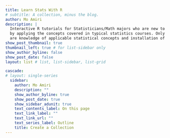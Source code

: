 ```yaml
---
title: Learn Stats With R
# subtitle: A collection, minus the blog.
author: Mo Amiri
description: |
  Interactive R tutorials for Statisticians/Math majors who are new to R or want to learn R 
  by applying the concepts covered in typical statistics courses. Only prerequisites
  are knowledge of applicable statistical concepts and installation of R.
show_post_thumbnail: true
thumbnail_left: true # for list-sidebar only
show_author_byline: false
show_post_date: false
layout: list # list, list-sidebar, list-grid

cascade:
# layout: single-series
  sidebar:
    author: Mo Amiri
    description: ""
    show_author_byline: true
    show_post_date: true
    show_sidebar_adunit: true
    text_contents_label: On this page
    text_link_label: ""
    text_link_url: ""
    text_series_label: Outline
    title: Create a Collection
---
```

